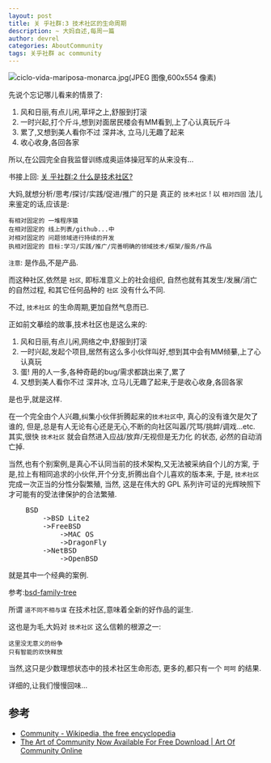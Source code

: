 ```yaml
---
layout: post
title: 关 乎社群:3 技术社区的生命周期
description: ~ 大妈自述,每周一篇
author: devrel
categories: AboutCommunity
tags: 关乎社群 ac community
---
```


![ciclo-vida-mariposa-monarca.jpg(JPEG 图像,600x554 像素)](http://www.mariposasmonarca.com/fotos/ciclo-vida-mariposa-monarca.jpg)

先说个忘记哪儿看来的情景了:

1. 风和日丽,有点儿闲,草坪之上,舒服到打滚
1. 一时兴起,打个斤斗,想到对面居民楼会有MM看到,上了心认真玩斤斗
1. 累了,又想到美人看你不过 深井冰, 立马儿无趣了起来
1. 收心收身,各回各家


<!--more-->

所以,在公园完全自我监督训练成奥运体操冠军的从来没有...

书接上回: [关 乎社群:2 什么是技术社区?](http://devrel.info/2014-02/ac2-tech-community/)

大妈,就想分析/思考/探讨/实践/促进/推广的只是 真正的 `技术社区` !
以 `相对四固` 法儿来鉴定的话,应该是:

    有相对固定的 一堆程序猿
    在相对固定的 线上列表/github...中
    对相对固定的 问题领域进行持续的开发
    执相对固定的 目标:学习/实践/推广/完善明确的领域技术/框架/服务/作品

`注意`: 是作品,不是产品.


而这种社区,依然是 `社区`,
即标准意义上的社会组织, 自然也就有其发生/发展/消亡 的自然过程,
和其它任何品种的 `社区` 没有什么不同.

不过, `技术社区` 的生命周期,更加自然气息而已.

正如前文摹绘的故事,技术社区也是这么来的:

1. 风和日丽,有点儿闲,网络之中,舒服到打滚
1. 一时兴起,发起个项目,居然有这么多小伙伴叫好,想到其中会有MM倾繤,上了心认真玩
1. 蛋! 用的人一多,各种奇葩的bug/需求都跳出来了,累了
1. 又想到美人看你不过 深井冰, 立马儿无趣了起来,于是收心收身,各回各家

是也乎,就是这样.

在一个完全由个人兴趣,纠集小伙伴折腾起来的`技术社区`中,
真心的没有谁欠是欠了谁的,
但是,总是有人无论有心还是无心,不断的向社区叫嚣/咒骂/挑衅/调戏...etc.
其实,很快 `技术社区` 就会自然进入应战/放弃/无视但是无力化 的状态,
必然的自动消亡掉.

当然,也有个别案例,是真心不认同当前的技术架构,又无法被采纳自个儿的方案,
于是,拉上有相同追求的小伙伴,开个分支,折腾出自个儿喜欢的版本来,
于是, `技术社区` 完成一次正当的分性分裂繁殖,
当然, 这是在伟大的 GPL 系列许可证的光辉映照下才可能有的受法律保护的合法繁殖.

<pre>
    BSD
        ->BSD Lite2 
        ->FreeBSD
            ->MAC OS
            ->DragonFly
        ->NetBSD
            ->OpenBSD
</pre>

就是其中一个经典的案例.

参考:[bsd-family-tree](http://svnweb.freebsd.org/base/head/share/misc/bsd-family-tree?view=markup)


所谓 `道不同不相与谋` 在技术社区,意味着全新的好作品的诞生.

这也是为毛,大妈对 `技术社区` 这么信赖的根源之一:

    这里没无意义的纷争
    只有智能的欢快释放

当然,这只是少数理想状态中的技术社区生命形态,
更多的,都只有一个 `呵呵` 的结果.

详细的,让我们慢慢回味...

## 参考

- [Community - Wikipedia, the free encyclopedia](http://en.wikipedia.org/wiki/Community)
- [The Art of Community Now Available For Free Download | Art Of Community Online](http://www.artofcommunityonline.org/2009/09/18/the-art-of-community-now-available-for-free-download/)

